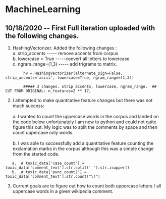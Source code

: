 
# MachineLearning

## 10/18/2020 -- First Full iteration uploaded with the following changes. 
1. HashingVectorizer. Added the following changes : <br/>
        a. strip_accents ----- remove accents from corpus <br/>
        b. lowercase = True -----convert all letters to lowercase <br/>
        c. ngram_range=(1,3) ----- add trigrams to matrix. <br/>
```if (not test): # fit_transform()
        hv = HashingVectorizer(alternate_sign=False, strip_accents='ascii', lowercase=True, ngram_range=(1,3))
        
        ##### 3 changes. strip accents, lowercase, ngram_range,  ## CUT FROM ORIGINAL: n_features=2 ** 17,
```
2. I attempted to make quantitative feature changes but there was not much success:<br/>
       <br/>           a. I wanted to count the uppercase words in the corpus and landed on the code below unfortunately I
         am new to python and could not quite figure this out. My logic was to split the comments by space and then count uppercase only words.<br/> 
       <br/>         b. I was able to successfully add a quantitative feature counting the exclamation marks in the corpus although this was a simple change from the started code.
        
```
   a.  # toxic_data['case_count'] = toxic_data['comment_text'].str.split(' ').str.isupper()
   b.  # toxic_data['punc_count2'] = toxic_data['comment_text'].str.count("\!")
```
3. Current goals are to figure out how to count both uppercase letters / all uppercase words in a given wikipedia comment. 

